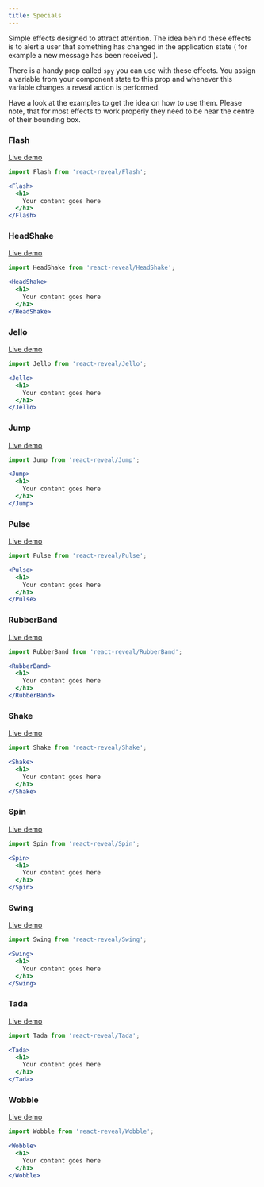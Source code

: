 ```yaml
---
title: Specials
---
```


Simple effects designed to attract attention. The idea behind these effects is to alert a user
that something has changed in the application state ( for example a new message has been received ).

There is a handy prop called `spy` you can use with these effects. You assign a variable from your component state to this prop and whenever this variable changes a reveal action is performed.

Have a look at the examples to get the idea on how to use them. Please note, that for most effects to work properly they need to be near the centre of their bounding box. 

### Flash

[Live demo](/examples/specials/flash/)

```jsx
import Flash from 'react-reveal/Flash';

<Flash>
  <h1>
    Your content goes here
  </h1>
</Flash>
```

### HeadShake

[Live demo](/examples/specials/headshake/)

```jsx
import HeadShake from 'react-reveal/HeadShake';

<HeadShake>
  <h1>
    Your content goes here
  </h1>
</HeadShake>
```

### Jello

[Live demo](/examples/specials/jello/)

```jsx
import Jello from 'react-reveal/Jello';

<Jello>
  <h1>
    Your content goes here
  </h1>
</Jello>
```

### Jump

[Live demo](/examples/specials/jump/)

```jsx
import Jump from 'react-reveal/Jump';

<Jump>
  <h1>
    Your content goes here
  </h1>
</Jump>
```

### Pulse

[Live demo](/examples/specials/pulse/)

```jsx
import Pulse from 'react-reveal/Pulse';

<Pulse>
  <h1>
    Your content goes here
  </h1>
</Pulse>
```

### RubberBand

[Live demo](/examples/specials/rubberband/)

```jsx
import RubberBand from 'react-reveal/RubberBand';

<RubberBand>
  <h1>
    Your content goes here
  </h1>
</RubberBand>
```

### Shake

[Live demo](/examples/specials/shake/)

```jsx
import Shake from 'react-reveal/Shake';

<Shake>
  <h1>
    Your content goes here
  </h1>
</Shake>
```

### Spin

[Live demo](/examples/specials/spin/)

```jsx
import Spin from 'react-reveal/Spin';

<Spin>
  <h1>
    Your content goes here
  </h1>
</Spin>
```

### Swing

[Live demo](/examples/specials/swing/)

```jsx
import Swing from 'react-reveal/Swing';

<Swing>
  <h1>
    Your content goes here
  </h1>
</Swing>
```

### Tada

[Live demo](/examples/specials/tada/)

```jsx
import Tada from 'react-reveal/Tada';

<Tada>
  <h1>
    Your content goes here
  </h1>
</Tada>
```

### Wobble

[Live demo](/examples/specials/wobble/)

```jsx
import Wobble from 'react-reveal/Wobble';

<Wobble>
  <h1>
    Your content goes here
  </h1>
</Wobble>
```

